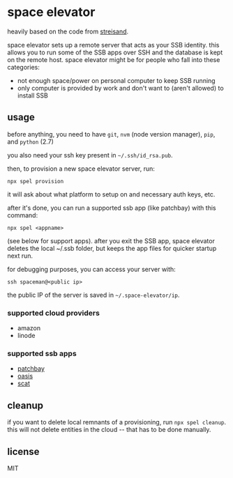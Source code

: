 # space elevator

heavily based on the code from [streisand](https://github.com/StreisandEffect/streisand).

space elevator sets up a remote server that acts as your SSB identity. this allows you to run some of the SSB apps over SSH and the database is kept on the remote host. space elevator might be for people who fall into these categories:

- not enough space/power on personal computer to keep SSB running
- only computer is provided by work and don't want to (aren't allowed) to install SSB

## usage
before anything, you need to have `git`, `nvm` (node version manager), `pip`, and `python` (2.7)

you also need your ssh key present in `~/.ssh/id_rsa.pub`.

then, to provision a new space elevator server, run:

```shell
npx spel provision
```

it will ask about what platform to setup on and necessary auth keys, etc.

after it's done, you can run a supported ssb app (like patchbay) with this command:

```shell
npx spel <appname>
```

(see below for support apps). after you exit the SSB app, space elevator deletes the local ~/.ssb folder, but keeps the app files for quicker startup next run.

for debugging purposes, you can access your server with:

```shell
ssh spaceman@<public ip>
```

the public IP of the server is saved in `~/.space-elevator/ip`.


### supported cloud providers
- amazon
- linode

### supported ssb apps
- [patchbay](https://github.com/ssbc/patchbay)
- [oasis](https://github.com/fraction/oasis)
- [scat](https://github.com/stripedpajamas/scat)

## cleanup
if you want to delete local remnants of a provisioning, run `npx spel cleanup`. this will not delete entities in the cloud -- that has to be done manually.

## license
MIT
